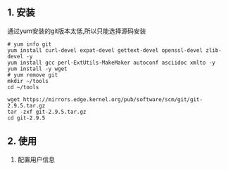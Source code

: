 ## 1. 安装
通过yum安装的git版本太低,所以只能选择源码安装

```
# yum info git
yum install curl-devel expat-devel gettext-devel openssl-devel zlib-devel -y
yum install gcc perl-ExtUtils-MakeMaker autoconf asciidoc xmlto -y
yum install -y wget
# yum remove git
mkdir ~/tools
cd ~/tools

wget https://mirrors.edge.kernel.org/pub/software/scm/git/git-2.9.5.tar.gz
tar -zxf git-2.9.5.tar.gz
cd git-2.9.5
```

## 2. 使用
1. 配置用户信息



